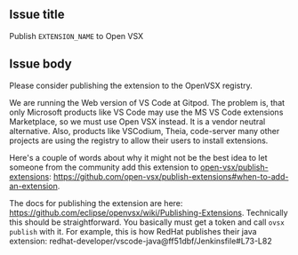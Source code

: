 ## Issue title

Publish `EXTENSION_NAME` to Open VSX

## Issue body

Please consider publishing the extension to the OpenVSX registry. 

We are running the Web version of VS Code at Gitpod. The problem is, that only Microsoft products like VS Code may use the MS VS Code extensions Marketplace, so we must use Open VSX instead. It is a vendor neutral alternative. Also, products like VSCodium, Theia, code-server many other projects are using the registry to allow their users to install extensions. 

Here's a couple of words about why it might not be the best idea to let someone from the community add this extension to [open-vsx/publish-extensions](https://github.com/open-vsx/publish-extensions): https://github.com/open-vsx/publish-extensions#when-to-add-an-extension.

The docs for publishing the extension are here: https://github.com/eclipse/openvsx/wiki/Publishing-Extensions. Technically this should be straightforward. You basically must get a token and call `ovsx publish` with it. For example, this is how RedHat publishes their java extension: redhat-developer/vscode-java@ff51dbf/Jenkinsfile#L73-L82
